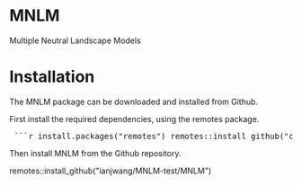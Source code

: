 # MNLM
 Multiple Neutral Landscape Models

# Installation

The MNLM package can be downloaded and installed from Github.

First install the required dependencies, using the remotes package.
<pre> ```r install.packages("remotes") remotes::install_github("cran/RandomFieldsUtils") remotes::install_github("cran/RandomFields") remotes::install_github("ropensci/NLMR")``` </pre>




Then install MNLM from the Github repository.

 remotes::install_github("ianjwang/MNLM-test/MNLM")
